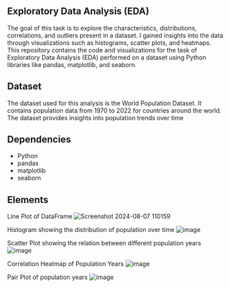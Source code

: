 ## Exploratory Data Analysis (EDA)
The goal of this task is to explore the characteristics, distributions, correlations, and outliers present in a dataset. I gained insights into the data through visualizations such as histograms, scatter plots, and heatmaps. This repository contains the code and visualizations for the task of Exploratory Data Analysis (EDA) performed on a dataset using Python libraries like pandas, matplotlib, and seaborn.

## Dataset
The dataset used for this analysis is the World Population Dataset. It contains population data from 1970 to 2022 for countries around the world. The dataset provides insights into population trends over time

## Dependencies
- Python
- pandas
- matplotlib
- seaborn

## Elements
Line Plot of DataFrame
![Screenshot 2024-08-07 110159](https://github.com/user-attachments/assets/5b7841fc-dd41-472e-bd07-c46970e0181e)

Histogram showing the distribution of population over time
![image](https://github.com/user-attachments/assets/e05431c8-f7a6-461e-a645-d40c4222eeeb)

Scatter Plot showing the relation between different population years
![image](https://github.com/user-attachments/assets/20c51469-7fd7-45e4-aa63-48111019f63c)

Correlation Heatmap of Population Years
![image](https://github.com/user-attachments/assets/4a7488cc-2414-4964-877a-da9a35052c1e)

Pair Plot of population years
![image](https://github.com/user-attachments/assets/fe51b4b4-1d90-46ac-918e-5190e2c1f843)



